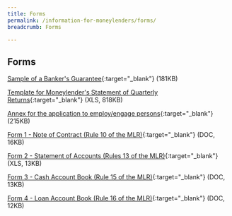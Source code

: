 ```yaml
---
title: Forms
permalink: /information-for-moneylenders/forms/
breadcrumb: Forms

---
```



Forms
---
[Sample of a Banker's Guarantee](/files/BANKERSGUARANTEEFORMAT_01082017.pdf){:target="_blank"} (181KB)

[Template for Moneylender's Statement of Quarterly Returns](/files/CopyofMoneylender_Returns_version2_2_14Jan2016_1.xls){:target="_blank"} (XLS, 818KB)

[Annex for the application to employ/engage persons](/files/EDC_revisedannexA_02082017.pdf){:target="_blank"} (215KB)

[Form 1 - Note of Contract (Rule 10 of the MLR)](/files/Form1-NoteofContract(Rule10oftheMLR).docx){:target="_blank"} (DOC, 16KB)

[Form 2 - Statement of Accounts (Rules 13 of the MLR)](/files/Form2-StatementofAccounts(Rule13oftheMLR).xlsx){:target="_blank"} (XLS, 13KB)

[Form 3 - Cash Account Book (Rule 15 of the MLR)](/files/Form3-CashAccountBook(Rule15oftheMLR).docx){:target="_blank"} (DOC, 13KB)

[Form 4 - Loan Account Book (Rule 16 of the MLR)](/files/Form4-LoanAccountBook(Rule16oftheMLR).docx){:target="_blank"} (DOC, 12KB)
